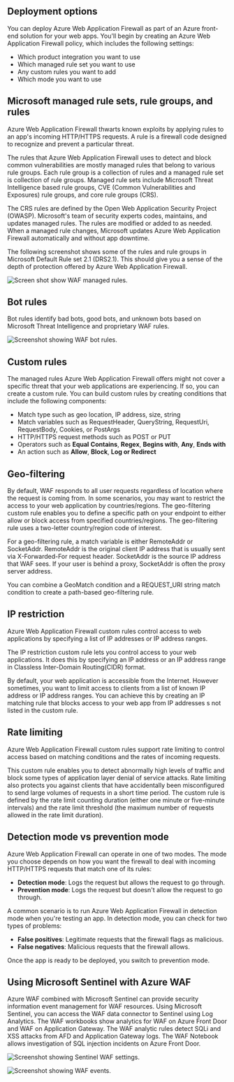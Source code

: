 
## Deployment options

You can deploy Azure Web Application Firewall as part of an Azure front-end solution for your web apps. You'll begin by creating an Azure Web Application Firewall policy, which includes the following settings:

- Which product integration you want to use
- Which managed rule set you want to use
- Any custom rules you want to add
- Which mode you want to use

## Microsoft managed rule sets, rule groups, and rules

Azure Web Application Firewall thwarts known exploits by applying rules to an app's incoming HTTP/HTTPS requests. A rule is a firewall code designed to recognize and prevent a particular threat.

The rules that Azure Web Application Firewall uses to detect and block common vulnerabilities are mostly managed rules that belong to various rule groups. Each rule group is a collection of rules and a managed rule set is collection of rule groups. Managed rule sets include Microsoft Threat Intelligence based rule groups, CVE (Common Vulnerabilities and Exposures) rule groups, and core rule groups (CRS).

The CRS rules are defined by the Open Web Application Security Project (OWASP). Microsoft's team of security experts codes, maintains, and updates managed rules. The rules are modified or added to as needed. When a managed rule changes, Microsoft updates Azure Web Application Firewall automatically and without app downtime.

The following screenshot shows some of the rules and rule groups in Microsoft Default Rule set 2.1 (DRS2.1). This should give you a sense of the depth of protection offered by Azure Web Application Firewall.

![Screen shot show WAF managed rules.](https://learn.microsoft.com/en-us/training/azure-networking/introduction-azure-web-application-firewall/media/3-waf-rule-sets.png)

## Bot rules

Bot rules identify bad bots, good bots, and unknown bots based on Microsoft Threat Intelligence and proprietary WAF rules.

![Screenshot showing WAF bot rules.](https://learn.microsoft.com/en-us/training/azure-networking/introduction-azure-web-application-firewall/media/3-waf-bot-rules.png)

## Custom rules

The managed rules Azure Web Application Firewall offers might not cover a specific threat that your web applications are experiencing. If so, you can create a custom rule. You can build custom rules by creating conditions that include the following components:

- Match type such as geo location, IP address, size, string
- Match variables such as RequestHeader, QueryString, RequestUri, RequestBody, Cookies, or PostArgs
- HTTP/HTTPS request methods such as POST or PUT
- Operators such as **Equal** **Contains**, **Regex**, **Begins with**, **Any**, **Ends with**
- An action such as **Allow**, **Block**, **Log or Redirect**

## Geo-filtering

By default, WAF responds to all user requests regardless of location where the request is coming from. In some scenarios, you may want to restrict the access to your web application by countries/regions. The geo-filtering custom rule enables you to define a specific path on your endpoint to either allow or block access from specified countries/regions. The geo-filtering rule uses a two-letter country/region code of interest.

For a geo-filtering rule, a match variable is either RemoteAddr or SocketAddr. RemoteAddr is the original client IP address that is usually sent via X-Forwarded-For request header. SocketAddr is the source IP address that WAF sees. If your user is behind a proxy, SocketAddr is often the proxy server address.

You can combine a GeoMatch condition and a REQUEST_URI string match condition to create a path-based geo-filtering rule.

## IP restriction

Azure Web Application Firewall custom rules control access to web applications by specifying a list of IP addresses or IP address ranges.

The IP restriction custom rule lets you control access to your web applications. It does this by specifying an IP address or an IP address range in Classless Inter-Domain Routing(CIDR) format.

By default, your web application is accessible from the Internet. However sometimes, you want to limit access to clients from a list of known IP address or IP address ranges. You can achieve this by creating an IP matching rule that blocks access to your web app from IP addresses s not listed in the custom rule.

## Rate limiting

Azure Web Application Firewall custom rules support rate limiting to control access based on matching conditions and the rates of incoming requests.

This custom rule enables you to detect abnormally high levels of traffic and block some types of application layer denial of service attacks. Rate limiting also protects you against clients that have accidentally been misconfigured to send large volumes of requests in a short time period. The custom rule is defined by the rate limit counting duration (either one minute or five-minute intervals) and the rate limit threshold (the maximum number of requests allowed in the rate limit duration).

## Detection mode vs prevention mode

Azure Web Application Firewall can operate in one of two modes. The mode you choose depends on how you want the firewall to deal with incoming HTTP/HTTPS requests that match one of its rules:

- **Detection mode**: Logs the request but allows the request to go through.
- **Prevention mode**: Logs the request but doesn't allow the request to go through.

A common scenario is to run Azure Web Application Firewall in detection mode when you're testing an app. In detection mode, you can check for two types of problems:

- **False positives**: Legitimate requests that the firewall flags as malicious.
- **False negatives**: Malicious requests that the firewall allows.

Once the app is ready to be deployed, you switch to prevention mode.

## Using Microsoft Sentinel with Azure WAF

Azure WAF combined with Microsoft Sentinel can provide security information event management for WAF resources. Using Microsoft Sentinel, you can access the WAF data connector to Sentinel using Log Analytics. The WAF workbooks show analytics for WAF on Azure Front Door and WAF on Application Gateway. The WAF analytic rules detect SQLi and XSS attacks from AFD and Application Gateway logs. The WAF Notebook allows investigation of SQL injection incidents on Azure Front Door.

![Screenshot showing Sentinel WAF settings.](https://learn.microsoft.com/en-us/training/azure-networking/introduction-azure-web-application-firewall/media/3-waf-sentinel-1.png)

![Screenshot showing WAF events.](https://learn.microsoft.com/en-us/training/azure-networking/introduction-azure-web-application-firewall/media/3-waf-events.png)